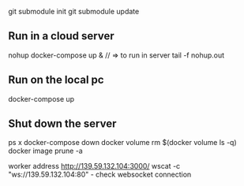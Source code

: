 

git submodule init
git submodule update

## Run in a cloud server
nohup docker-compose up &   //  => to run in server
tail -f nohup.out
## Run on the local pc
docker-compose up
## Shut down the server
ps x
docker-compose down
docker volume rm $(docker volume ls -q)
docker image prune -a

worker address http://139.59.132.104:3000/
wscat -c "ws://139.59.132.104:80" - check websocket connection






